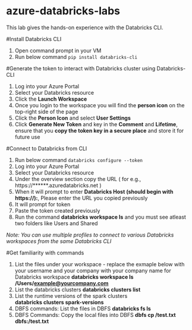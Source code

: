 # azure-databricks-labs
This lab gives the hands-on experience with the Databricks CLI.

#Install Databricks CLI

1. Open command prompt in your VM
2. Run below command
    `pip install databricks-cli`

#Generate the token to interact with Databricks cluster using Databricks-CLI

1. Log into your Azure Portal 
2. Select your Databricks resource 
3. Click the **Launch Workspace**
4. Once you login to the workspace you will find the **person icon** on the top-right side of the page
5. Click the  **Person Icon** and select **User Settings**
6. Click **Generate New Token** and key in the **Comment** and **Lifetime**, ensure that you **copy the token key in a secure place** and store it for future use

#Connect to Databricks from CLI

1. Run below command
    ` databricks configure --token `
2. Log into your Azure Portal 
3. Select your Databricks resource
4. Under the overview section copy the URL ( for e.g., https://******.azuredatabricks.net )
5. When it will prompt to enter **Databricks Host (should begin with https://):**, Please enter the URL you copied previously
6. It will prompt for token
7. Paste the token created previously
8. Run the command **databricks workspace ls** and you must see atleast two folders like Users and Shared

*Note: You can use multiple profiles to connect to various Databricks workspaces from the same Databricks CLI*

#Get familiarity with commands

1. List the files under your workspace - replace the exmaple below with your username and your company with your company name for Databricks workspace
    **databricks workspace ls /Users/example@yourcompany.com**
2. List the databricks clusters
    **databricks clusters list**
3. List the runtime versions of the spark clusters    
    **databricks clusters spark-versions**
4. DBFS commands: List the files in DBFS
    **databricks fs ls**
5. DBFS Commands: Copy the local files into DBFS
    **dbfs cp <Path to Local file>/test.txt dbfs:/test.txt**


